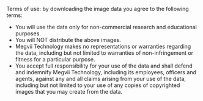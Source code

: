 Terms of use: by downloading the image data you agree to the following terms:

* You will use the data only for non-commercial research and educational purposes.
* You will NOT distribute the above images.
* Megvii Technology makes no representations or warranties regarding the data, including but not limited to warranties of non-infringement or fitness for a particular purpose.
* You accept full responsibility for your use of the data and shall defend and indemnify Megvii Technology, including its employees, officers and agents, against any and all claims arising from your use of the data, including but not limited to your use of any copies of copyrighted images that you may create from the data.